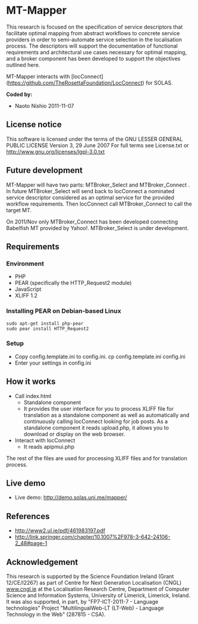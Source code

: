 # MT-Mapper
This research is focused on the specification of service descriptors that facilitate optimal mapping from abstract workflows to concrete service providers in order to semi-automate service selection in the localisation process. The descriptors will support the documentation of functional requirements and architectural use cases necessary for optimal mapping, and a broker component has been developed to support the objectives outlined here.

MT-Mapper interacts with [locConnect] (https://github.com/TheRosettaFoundation/LocConnect) for SOLAS.

**Coded by:**
* Naoto Nishio 2011-11-07

## License notice
This software is licensed under the terms of the GNU LESSER GENERAL PUBLIC LICENSE Version 3, 29 June 2007 For full terms see License.txt or http://www.gnu.org/licenses/lgpl-3.0.txt

## Future development
MT-Mapper will have two parts: MTBroker_Select and MTBroker_Connect . In future MTBroker_Select will send back to 
locConnect a nominated service descriptor considered as an optimal service for the provided workflow requirements. 
Then locConnect call MTBroker_Connect to call the target MT. 

On 2011/Nov only MTBroker_Connect has been developed connecting Babelfish MT provided by Yahoo!. MTBroker_Select is under development. 

## Requirements 

### Environment
* PHP
* PEAR (specifically the HTTP_Request2 module)
* JavaScript
* XLIFF 1.2

### Installing PEAR on Debian-based Linux
    sudo apt-get install php-pear
    sudo pear install HTTP_Request2

### Setup

* Copy config.template.ini to config.ini.
    cp config.template.ini config.ini
* Enter your settings in config.ini

## How it works
* Call index.html
  * Standalone component
  * It provides the user interface for you to process XLIFF file for 
    translation as a standalone component as well as automatically 
    and continuously calling locConnect looking for job posts.
    As a standalone component it reads upload.php, it allows you to 
    download or display on the web browser.
* Interact with locConnect
  * It reads apipmui.php

The rest of the files are used for processing XLIFF files and for translation process.

## Live demo 
* Live demo: http://demo.solas.uni.me/mapper/

## References
* http://www2.ul.ie/pdf/461983197.pdf
* http://link.springer.com/chapter/10.1007%2F978-3-642-24106-2_48#page-1


## Acknowledgement
This research is supported by the Science Foundation Ireland (Grant 12/CE/I2267) as part of Centre for Next Generation Localisation (CNGL) www.cngl.ie at the Localisation Research Centre, Department of Computer Science and Information Systems, University of Limerick, Limerick, Ireland. It was also supported, in part, by "FP7-ICT-2011-7 - Language technologies" Project "MultilingualWeb-LT (LT-Web) - Language Technology in the Web" (287815 - CSA).

